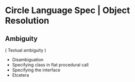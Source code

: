 ﻿Circle Language Spec | Object Resolution
========================================

Ambiguity
---------

( Textual ambiguity )

- Disambiguation
- Specifying class in flat procedural call
- Specifying the interface
- Etcetera

